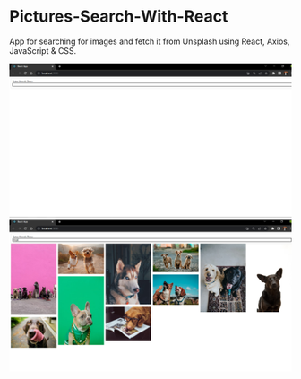 # Pictures-Search-With-React
 App for searching for images and fetch it from Unsplash using React, Axios, JavaScript & CSS. 

![](screenshots/1.png)
![](screenshots/2.png)

